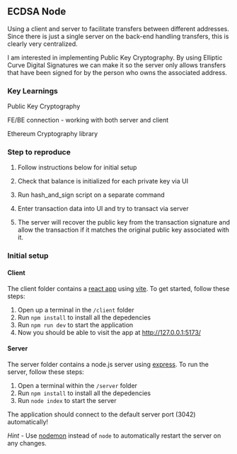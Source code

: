 ## ECDSA Node

Using a client and server to facilitate transfers between different addresses. Since there is just a single server on the back-end handling transfers, this is clearly very centralized.

I am interested in implementing Public Key Cryptography. By using Elliptic Curve Digital Signatures we can make it so the server only allows transfers that have been signed for by the person who owns the associated address.
 
### Key Learnings

Public Key Cryptography

FE/BE connection - working with both server and client

Ethereum Cryptography library 


### Step to reproduce

1. Follow instructions below for initial setup

2. Check that balance is initialized for each private key via UI 

3. Run hash_and_sign script on a separate command

4. Enter transaction data into UI and try to transact via server

5. The server will recover the public key from the transaction signature and allow the transaction if it matches the original public key associated with it.




### Initial setup

#### Client

The client folder contains a [react app](https://reactjs.org/) using [vite](https://vitejs.dev/). To get started, follow these steps:

1. Open up a terminal in the `/client` folder
2. Run `npm install` to install all the depedencies
3. Run `npm run dev` to start the application 
4. Now you should be able to visit the app at http://127.0.0.1:5173/

#### Server

The server folder contains a node.js server using [express](https://expressjs.com/). To run the server, follow these steps:

1. Open a terminal within the `/server` folder 
2. Run `npm install` to install all the depedencies 
3. Run `node index` to start the server 

The application should connect to the default server port (3042) automatically! 

_Hint_ - Use [nodemon](https://www.npmjs.com/package/nodemon) instead of `node` to automatically restart the server on any changes.
